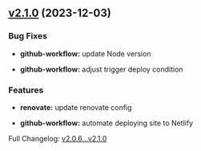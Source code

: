 ## [v2.1.0](https://github.com/ansidev/awesome-nuxt/compare/v2.0.6...v2.1.0) (2023-12-03)

### Bug Fixes

- **github-workflow:** update Node version

- **github-workflow:** adjust trigger deploy condition

### Features

- **renovate:** update renovate config

- **github-workflow:** automate deploying site to Netlify

Full Changelog: [v2.0.6...v2.1.0](https://github.com/ansidev/awesome-nuxt/compare/v2.0.6...v2.1.0)
